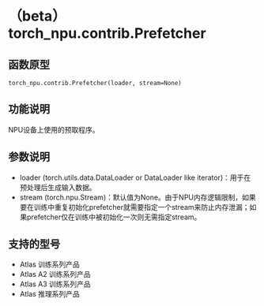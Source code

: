 # （beta）torch_npu.contrib.Prefetcher

## 函数原型

```
torch_npu.contrib.Prefetcher(loader, stream=None)
```

## 功能说明

NPU设备上使用的预取程序。

## 参数说明

- loader (torch.utils.data.DataLoader or DataLoader like iterator)：用于在预处理后生成输入数据。
- stream (torch.npu.Stream)：默认值为None。由于NPU内存逻辑限制，如果要在训练中重复初始化prefetcher就需要指定一个stream来防止内存泄漏；如果prefetcher仅在训练中被初始化一次则无需指定stream。

## 支持的型号

- <term>Atlas 训练系列产品</term>
- <term>Atlas A2 训练系列产品</term>
- <term>Atlas A3 训练系列产品</term>
- <term>Atlas 推理系列产品</term>

